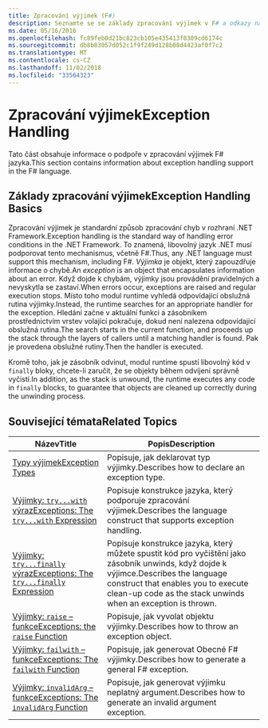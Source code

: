 ```yaml
---
title: Zpracování výjimek (F#)
description: Seznamte se se základy zpracování výjimek v F# a odkazy na výrazy a funkce pro zpracování výjimek.
ms.date: 05/16/2016
ms.openlocfilehash: fc89feb0d21bc823cb105e435413f8309cd6174c
ms.sourcegitcommit: db8b83057d052c1f9f249d128b08d4423af0f7c2
ms.translationtype: MT
ms.contentlocale: cs-CZ
ms.lasthandoff: 11/02/2018
ms.locfileid: "33564323"
---
```

# <a name="exception-handling"></a><span data-ttu-id="c0182-103">Zpracování výjimek</span><span class="sxs-lookup"><span data-stu-id="c0182-103">Exception Handling</span></span>

<span data-ttu-id="c0182-104">Tato část obsahuje informace o podpoře v zpracování výjimek F# jazyka.</span><span class="sxs-lookup"><span data-stu-id="c0182-104">This section contains information about exception handling support in the F# language.</span></span>


## <a name="exception-handling-basics"></a><span data-ttu-id="c0182-105">Základy zpracování výjimek</span><span class="sxs-lookup"><span data-stu-id="c0182-105">Exception Handling Basics</span></span>
<span data-ttu-id="c0182-106">Zpracování výjimek je standardní způsob zpracování chyb v rozhraní .NET Framework.</span><span class="sxs-lookup"><span data-stu-id="c0182-106">Exception handling is the standard way of handling error conditions in the .NET Framework.</span></span> <span data-ttu-id="c0182-107">To znamená, libovolný jazyk .NET musí podporovat tento mechanismus, včetně F#.</span><span class="sxs-lookup"><span data-stu-id="c0182-107">Thus, any .NET language must support this mechanism, including F#.</span></span> <span data-ttu-id="c0182-108">*Výjimka* je objekt, který zapouzdřuje informace o chybě.</span><span class="sxs-lookup"><span data-stu-id="c0182-108">An *exception* is an object that encapsulates information about an error.</span></span> <span data-ttu-id="c0182-109">Když dojde k chybám, výjimky jsou provádění pravidelných a nevyskytla se zastaví.</span><span class="sxs-lookup"><span data-stu-id="c0182-109">When errors occur, exceptions are raised and regular execution stops.</span></span> <span data-ttu-id="c0182-110">Místo toho modul runtime vyhledá odpovídající obslužná rutina výjimky.</span><span class="sxs-lookup"><span data-stu-id="c0182-110">Instead, the runtime searches for an appropriate handler for the exception.</span></span> <span data-ttu-id="c0182-111">Hledání začne v aktuální funkci a zásobníkem prostřednictvím vrstev volající pokračuje, dokud není nalezena odpovídající obslužná rutina.</span><span class="sxs-lookup"><span data-stu-id="c0182-111">The search starts in the current function, and proceeds up the stack through the layers of callers until a matching handler is found.</span></span> <span data-ttu-id="c0182-112">Pak je provedena obslužné rutiny.</span><span class="sxs-lookup"><span data-stu-id="c0182-112">Then the handler is executed.</span></span>

<span data-ttu-id="c0182-113">Kromě toho, jak je zásobník odvinut, modul runtime spustí libovolný kód v `finally` bloky, chcete-li zaručit, že se objekty během odvíjení správně vyčistí.</span><span class="sxs-lookup"><span data-stu-id="c0182-113">In addition, as the stack is unwound, the runtime executes any code in `finally` blocks, to guarantee that objects are cleaned up correctly during the unwinding process.</span></span>


## <a name="related-topics"></a><span data-ttu-id="c0182-114">Související témata</span><span class="sxs-lookup"><span data-stu-id="c0182-114">Related Topics</span></span>

|<span data-ttu-id="c0182-115">Název</span><span class="sxs-lookup"><span data-stu-id="c0182-115">Title</span></span>|<span data-ttu-id="c0182-116">Popis</span><span class="sxs-lookup"><span data-stu-id="c0182-116">Description</span></span>|
|-----|-----------|
|[<span data-ttu-id="c0182-117">Typy výjimek</span><span class="sxs-lookup"><span data-stu-id="c0182-117">Exception Types</span></span>](exception-types.md)|<span data-ttu-id="c0182-118">Popisuje, jak deklarovat typ výjimky.</span><span class="sxs-lookup"><span data-stu-id="c0182-118">Describes how to declare an exception type.</span></span>|
|[<span data-ttu-id="c0182-119">Výjimky: `try...with` výraz</span><span class="sxs-lookup"><span data-stu-id="c0182-119">Exceptions: The `try...with` Expression</span></span>](the-try-with-expression.md)|<span data-ttu-id="c0182-120">Popisuje konstrukce jazyka, který podporuje zpracování výjimek.</span><span class="sxs-lookup"><span data-stu-id="c0182-120">Describes the language construct that supports exception handling.</span></span>|
|[<span data-ttu-id="c0182-121">Výjimky: `try...finally` výraz</span><span class="sxs-lookup"><span data-stu-id="c0182-121">Exceptions: The `try...finally` Expression</span></span>](the-try-finally-expression.md)|<span data-ttu-id="c0182-122">Popisuje konstrukce jazyka, který můžete spustit kód pro vyčištění jako zásobník unwinds, když dojde k výjimce.</span><span class="sxs-lookup"><span data-stu-id="c0182-122">Describes the language construct that enables you to execute clean-up code as the stack unwinds when an exception is thrown.</span></span>|
|[<span data-ttu-id="c0182-123">Výjimky: `raise` – funkce</span><span class="sxs-lookup"><span data-stu-id="c0182-123">Exceptions: the `raise` Function</span></span>](the-raise-Function.md)|<span data-ttu-id="c0182-124">Popisuje, jak vyvolat objektu výjimky.</span><span class="sxs-lookup"><span data-stu-id="c0182-124">Describes how to throw an exception object.</span></span>|
|[<span data-ttu-id="c0182-125">Výjimky: `failwith` – funkce</span><span class="sxs-lookup"><span data-stu-id="c0182-125">Exceptions: The `failwith` Function</span></span>](the-failwith-function.md)|<span data-ttu-id="c0182-126">Popisuje, jak generovat Obecné F# výjimky.</span><span class="sxs-lookup"><span data-stu-id="c0182-126">Describes how to generate a general F# exception.</span></span>|
|[<span data-ttu-id="c0182-127">Výjimky: `invalidArg` – funkce</span><span class="sxs-lookup"><span data-stu-id="c0182-127">Exceptions: The `invalidArg` Function</span></span>](the-invalidArg-function.md)|<span data-ttu-id="c0182-128">Popisuje, jak generovat výjimku neplatný argument.</span><span class="sxs-lookup"><span data-stu-id="c0182-128">Describes how to generate an invalid argument exception.</span></span>|
